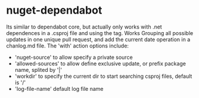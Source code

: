 # nuget-dependabot

Its similar to dependabot core, but actually only works with .net dependences in a .csproj file and using the <PackacgeReference/> tag.
Works Grouping all possible updates in one unique pull request, and add the current date operation in a chanlog.md file.
The 'with' action options include:

<ul>
  <li>'nuget-source' to allow specify a private source</li>
  <li>'allowed-sources' to allow define exclusive update, or prefix package name, splited by '|'</li>
  <li>'workdir' to specify the current dir to start searching csproj files, default is '/'</li>
  <li>'log-file-name' default log file name</li>
</ul>

